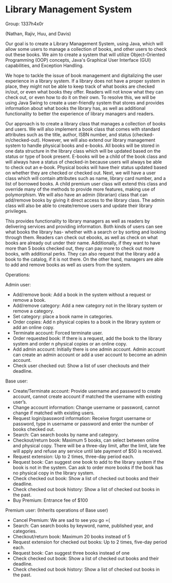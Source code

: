 # Library Management System 

Group: 1337h4x0r

(Nathan, Rajiv, Huu, and Davis)

Our goal is to create a Library Management System, 
using Java, which will allow some users to manage a 
collection of books, and other users to check out these 
books. We aim to create a system that will utilize 
Object-Oriented Programming (OOP) concepts, Java's 
Graphical User Interface (GUI) capabilities, and 
Exception Handling.

We hope to tackle the issue of book management and digitalizing the user experience in a library system. If a library does not have a proper system in place, they might not be able to keep track of what books are checked in/out, or even what books they offer. Readers will not know what they can check out, or even how to do it on their own. To resolve this, we will be using Java Swing to create a user-friendly system that stores and provides information about what books the library has, as well as additional functionality to better the experience of library managers and readers.

Our approach is to create a library class that manages a collection of books and users. We will also implement a book class that comes with standard attributes such as the title, author, ISBN number, and status (checked-in/checked-out). However, we will also extend our library management system to handle physical books and e-books. All books will be stored in one data structure in the library class which will be updated based on the status or type of book present. E-books will be a child of the book class and will always have a status of checked-in because users will always be able to check out an e-book. Physical books will have their status updated based on whether they are checked or checked out. Next, we will have a user class which will contain attributes such as name, library card number, and a list of borrowed books. A child premium user class will extend this class and override many of the methods to provide more features, making use of polymorphism. We will also have an admin (librarian) class that can add/remove books by giving it direct access to the library class. The admin class will also be able to create/remove users and update their library privileges.

This provides functionality to library managers as well as readers by delivering services and providing information. Both kinds of users can see what books the library has- whether with a search or by sorting and looking through them. Readers can check out ebooks, as well as check on what books are already out under their name. Additionally, if they want to have more than 5 books checked out, they can pay more to check out more books, with additional perks. They can also request that the library add a book to the catalog, if it is not there. On the other hand, managers are able to add and remove books as well as users from the system.

Operations:

Admin user:

- Add/remove book: Add a book in the system without a request or remove a book.
- Add/remove category: Add a new category not in the library system or remove a category.
- Set category: place a book name in categories.
- Order copies: Add n physical copies to a book in the library system or add an online copy.
- Terminate account: Forced terminate user.
- Order requested book: If there is a request, add the book to the library system and order n physical copies or an online copy.
- Add admin account: Initially there is one admin account. Admin account can create an admin account or add a user account to become an admin account.
- Check user checked out: Show a list of user checkouts and their deadline.

Base user:

- Create/Terminate account: Provide username and password to create account, cannot create account if matched the username with existing user’s.
- Change account information: Change username or password, cannot change if matched with existing users.
- Request login/password information: Receive forgot username or password, type in username or password and enter the number of books checked out.
- Search: Can search books by name and category.
- Checkout/return book: Maximum 5 books,  can select between online and physical copy. There will be a three-day limit, after the limit, late fee will apply and refuse any service until late payment of $50 is received.
- Request extension: Up to 2 times, three-day period each.
- Request book: Can suggest one book to add to the library system if the book is not in the system. Can ask to order more books if the book has no physical copy in the library system.
- Check checked out book: Show a list of checked out books and their deadline.
- Check checked out book history: Show a list of checked out books in the past.
- Buy Premium: Entrance fee of $100

Premium user: (Inherits operations of Base user)
- Cancel Premium: We are sad to see you go =(
- Search: Can search books by keyword, name, published year, and categories.
- Checkout/return book: Maximum 20 books instead of 5
- Request extension for checked out books: Up to 2 times, five-day period each.
- Request book: Can suggest three books instead of one
- Check checked out book: Show a list of checked out books and their deadline.
- Check checked out book history: Show a list of checked out books in the past.
